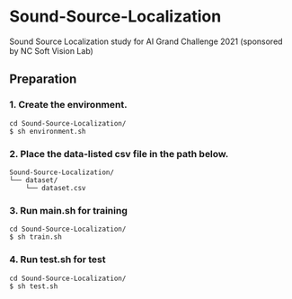 # Sound-Source-Localization
Sound Source Localization study for AI Grand Challenge 2021 (sponsored by NC Soft Vision Lab)

## Preparation 
### 1. Create the environment.     
```
cd Sound-Source-Localization/
$ sh environment.sh
```     

### 2. Place the data-listed csv file in the path below.
```
Sound-Source-Localization/    
└── dataset/
    └── dataset.csv
```   
       
### 3. Run main.sh for training   
```
cd Sound-Source-Localization/
$ sh train.sh
```       
            
### 4. Run test.sh for test   
```
cd Sound-Source-Localization/
$ sh test.sh
```       
